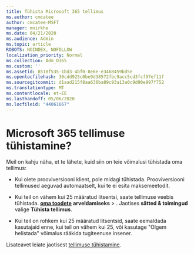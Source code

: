 ```yaml
---
title: Tühista Microsoft 365 tellimus
ms.author: cmcatee
author: cmcatee-MSFT
manager: mnirkhe
ms.date: 04/21/2020
ms.audience: Admin
ms.topic: article
ROBOTS: NOINDEX, NOFOLLOW
localization_priority: Normal
ms.collection: Adm_O365
ms.custom: ''
ms.assetid: 8518f535-1bd3-4bf0-8e6e-e3468459bd5e
ms.openlocfilehash: 30cdd925c0be9d38572fbc9acc5cd3fcf97ef11f
ms.sourcegitcommit: d1aad215f8aa636ba89c93a13a0c9d90e997f752
ms.translationtype: MT
ms.contentlocale: et-EE
ms.lasthandoff: 05/06/2020
ms.locfileid: "44061667"
---
```

# <a name="cancelling-your-microsoft-365-subscription"></a>Microsoft 365 tellimuse tühistamine?

Meil on kahju näha, et te lähete, kuid siin on teie võimalusi tühistada oma tellimus:
  
- Kui olete prooviversiooni klient, pole midagi tühistada. Prooviversiooni tellimused aeguvad automaatselt, kui te ei esita maksemeetodit.

- Kui teil on vähem kui 25 määratud litsentsi, saate tellimuse veebis tühistada. **[oma toodete](https://go.microsoft.com/fwlink/p/?linkid=842054)** **arveldamiseks** \> . Jaotises **sätted & toimingud** valige **Tühista tellimus**.

- Kui teil on rohkem kui 25 määratud litsentsid, saate eemaldada kasutajaid enne, kui teil on vähem kui 25, või kasutage "Olgem helistada" võimalus rääkida tugiteenuse insener.

Lisateavet leiate jaotisest [tellimuse tühistamine](https://docs.microsoft.com/office365/admin/subscriptions-and-billing/cancel-your-subscription).